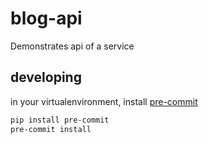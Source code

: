 # blog-api
Demonstrates api of a service


## developing
in your virtualenvironment, install [pre-commit](https://pre-commit.com/)

```bash
pip install pre-commit
pre-commit install
```
